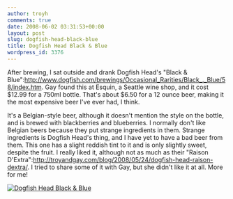 ```yaml
---
author: troyh
comments: true
date: 2008-06-02 03:31:53+00:00
layout: post
slug: dogfish-head-black-blue
title: Dogfish Head Black & Blue
wordpress_id: 3376
---
```


After brewing, I sat outside and drank Dogfish Head's "Black & Blue":http://www.dogfish.com/brewings/Occasional_Rarities/Black_._Blue/58/index.htm. Gay found this at Esquin, a Seattle wine shop, and it cost $12.99 for a 750ml bottle. That's about $6.50 for a 12 ounce beer, making it the most expensive beer I've ever had, I think.

It's a Belgian-style beer, although it doesn't mention the style on the bottle, and is brewed with blackberries and blueberries. I normally don't like Belgian beers because they put strange ingredients in them. Strange ingredients is Dogfish Head's thing, and I have yet to have a bad beer from them. This one has a slight reddish tint to it and is only slightly sweet, despite the fruit. I really liked it, although not as much as their "Raison D'Extra":http://troyandgay.com/blog/2008/05/24/dogfish-head-raison-dextra/. I tried to share some of it with Gay, but she didn't like it at all. More for me!

[![Dogfish Head Black & Blue](http://farm4.static.flickr.com/3128/2544915413_c86ff1424c.jpg)](http://www.flickr.com/photos/troyh/2544915413/)
